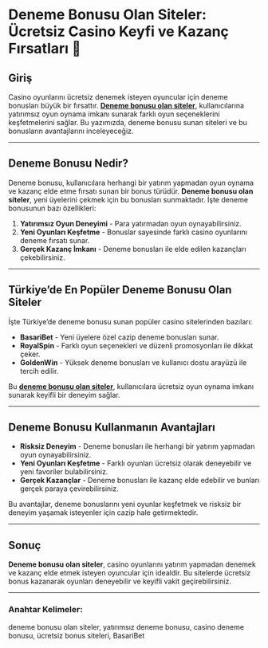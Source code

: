 # Deneme Bonusu Olan Siteler: Ücretsiz Casino Keyfi ve Kazanç Fırsatları 🎁

## Giriş

Casino oyunlarını ücretsiz denemek isteyen oyuncular için deneme bonusları büyük bir fırsattır. **[Deneme bonusu olan siteler](https://casinotr.link/gWCRZ4)**, kullanıcılarına yatırımsız oyun oynama imkanı sunarak farklı oyun seçeneklerini keşfetmelerini sağlar. Bu yazımızda, deneme bonusu sunan siteleri ve bu bonusların avantajlarını inceleyeceğiz.

---

## Deneme Bonusu Nedir?

Deneme bonusu, kullanıcılara herhangi bir yatırım yapmadan oyun oynama ve kazanç elde etme fırsatı sunan bir bonus türüdür. **Deneme bonusu olan siteler**, yeni üyelerini çekmek için bu bonusları sunmaktadır. İşte deneme bonusunun bazı özellikleri:

1. **Yatırımsız Oyun Deneyimi** - Para yatırmadan oyun oynayabilirsiniz.
2. **Yeni Oyunları Keşfetme** - Bonuslar sayesinde farklı casino oyunlarını deneme fırsatı sunar.
3. **Gerçek Kazanç İmkanı** - Deneme bonusları ile elde edilen kazançları çekebilirsiniz.

---

## Türkiye’de En Popüler Deneme Bonusu Olan Siteler

İşte Türkiye’de deneme bonusu sunan popüler casino sitelerinden bazıları:

- **BasariBet** - Yeni üyelere özel cazip deneme bonusları sunar.
- **RoyalSpin** - Farklı oyun seçenekleri ve düzenli promosyonları ile dikkat çeker.
- **GoldenWin** - Yüksek deneme bonusları ve kullanıcı dostu arayüzü ile tercih edilir.

Bu **[deneme bonusu olan siteler](https://casinotr.link/gWCRZ4)**, kullanıcılara ücretsiz oyun oynama imkanı sunarak keyifli bir deneyim sağlar.

---

## Deneme Bonusu Kullanmanın Avantajları

- **Risksiz Deneyim** - Deneme bonusları ile herhangi bir yatırım yapmadan oyun oynayabilirsiniz.
- **Yeni Oyunları Keşfetme** - Farklı oyunları ücretsiz olarak deneyebilir ve yeni favoriler bulabilirsiniz.
- **Gerçek Kazançlar** - Deneme bonusları ile kazanç elde edebilir ve bunları gerçek paraya çevirebilirsiniz.

Bu avantajlar, deneme bonuslarını yeni oyunlar keşfetmek ve risksiz bir deneyim yaşamak isteyenler için cazip hale getirmektedir.

---

## Sonuç

**Deneme bonusu olan siteler**, casino oyunlarını yatırım yapmadan denemek ve kazanç elde etmek isteyen oyuncular için idealdir. Bu sitelerde ücretsiz bonus kazanarak oyunları deneyebilir ve keyifli vakit geçirebilirsiniz.

---

### Anahtar Kelimeler:
deneme bonusu olan siteler, yatırımsız deneme bonusu, casino deneme bonusu, ücretsiz bonus siteleri, BasariBet
